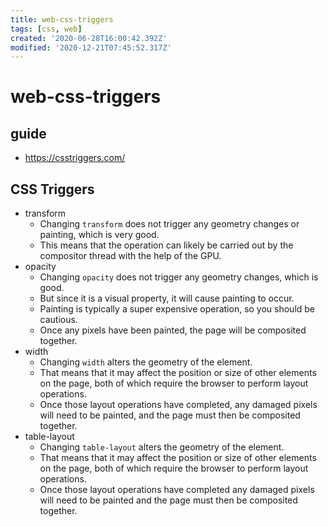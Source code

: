 ```yaml
---
title: web-css-triggers
tags: [css, web]
created: '2020-06-28T16:00:42.392Z'
modified: '2020-12-21T07:45:52.317Z'
---
```


# web-css-triggers

## guide 
- https://csstriggers.com/

## CSS Triggers

- transform
  - Changing `transform` does not trigger any geometry changes or painting, which is very good. 
  - This means that the operation can likely be carried out by the compositor thread with the help of the GPU.
- opacity
  - Changing `opacity` does not trigger any geometry changes, which is good. 
  - But since it is a visual property, it will cause painting to occur. 
  - Painting is typically a super expensive operation, so you should be cautious.
  - Once any pixels have been painted, the page will be composited together.
- width
  - Changing `width` alters the geometry of the element. 
  - That means that it may affect the position or size of other elements on the page, both of which require the browser to perform layout operations.
  - Once those layout operations have completed, any damaged pixels will need to be painted, and the page must then be composited together.
- table-layout
  - Changing `table-layout` alters the geometry of the element. 
  - That means that it may affect the position or size of other elements on the page, both of which require the browser to perform layout operations.
  - Once those layout operations have completed any damaged pixels will need to be painted and the page must then be composited together.
